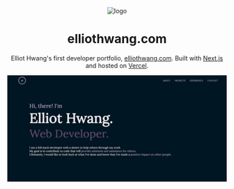 <div align="center">
  <img src="/images/logo.png" alt="logo" width="50">
</div>

<h1 align="center">
  elliothwang.com
</h1>

<p align="center">
Elliot Hwang's first developer portfolio, <a href="https://elliothwang.com/" target="_blank">elliothwang.com</a>. Built with <a href="https://nextjs.org/" target="_blank">Next.js</a> and hosted on <a href="https://vercel.com/" target="_blank">Vercel</a>.
</p>

![demo](/public/images/demo.png?raw=true)
